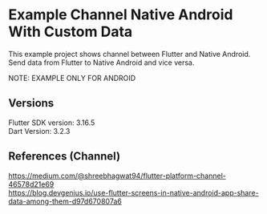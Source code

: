 # Example Channel Native Android With Custom Data
This example project shows channel between Flutter and Native Android. Send data from Flutter to Native Android and vice versa.

NOTE: EXAMPLE ONLY FOR ANDROID

## Versions

Flutter SDK version: 3.16.5 <br />
Dart Version: 3.2.3 <br />

## References (Channel)
https://medium.com/@shreebhagwat94/flutter-platform-channel-46578d21e69 <br />
https://blog.devgenius.io/use-flutter-screens-in-native-android-app-share-data-among-them-d97d670807a6 <br />
